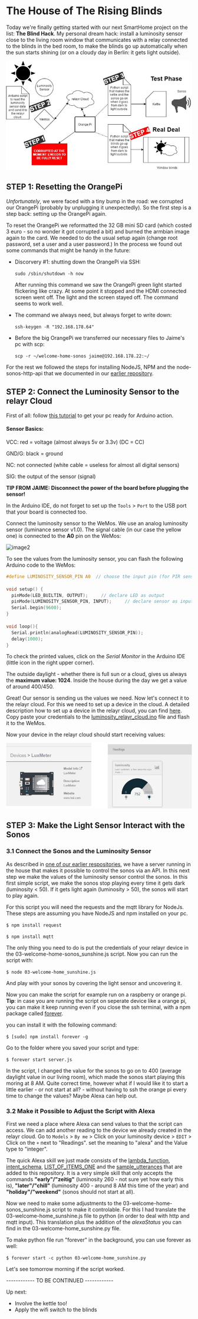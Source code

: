 # The House of The Rising Blinds

Today we're finally getting started with our next SmartHome project on the list: **The Blind Hack**. My personal dream hack: install a luminosity sensor close to the living room window that communicates with a relay connected to the blinds in the bed room, to make the blinds go up automatically when the sun starts shining (or on a cloudy day in Berlin: it gets light outside).

![image](./assets/risingblinds.jpg)

## STEP 1: Resetting the OrangePi

_Unfortunately_, we were faced with a tiny bump in the road: we corrupted our OrangePi (probably by unplugging it unexpectedly). So the first step is a step back: setting up the OrangePi again.

To reset the OrangePi we reformatted the 32 GB mini SD card (which costed 3 euro - so no wonder it got corrupted a bit)  and burned the armbian image again to the card. We needed to do the usual setup again (change root password, set a user and a user password.) In the process we found out some commands that might be handy in the future:

* Discorvery #1: shutting down the OrangePi via SSH:

  ``sudo /sbin/shutdown -h now``

  After running this command we saw the OrangePi green light started flickering like crazy. At some point it stopped and the HDMI connected screen went off.  The light and the screen stayed off. The command seems to work well.


* The command we always need, but always forget to write down:

  ```ssh-keygen -R "192.168.178.64"```


* Before the big OrangePi we transferred our necessary files to Jaime's pc with scp:

  ```scp -r ~/welcome-home-sonos jaime@192.168.178.22:~/```

For the rest we followed the steps for installing NodeJS, NPM and the node-sonos-http-api that we documented in our [earlier repository](https://github.com/chronoclast/sensational-sonos-sensor-synchronization/tree/master/orange-pi-setup).

## STEP 2: Connect the Luminosity Sensor to the relayr Cloud

First of all: follow [this tutorial](https://github.com/relayr/ESP8266_Arduino/) to get your pc ready for Arduino action.

#### Sensor Basics:

VCC:	red = voltage (almost always 5v or 3.3v) (DC = CC)

GND/G:	black = ground

NC:		not connected (white cable = useless for almost all digital sensors)

SIG: 	the output of the sensor (signal)

**TIP FROM JAIME: Disconnect the power of the board before plugging the sensor!**

In the Arduino IDE, do not forget to set up the `Tools` > `Port` to the USB port that your board is connected too. 

Connect the luminosity sensor to the WeMos. We use an analog luminosity sensor (luminance sensor v1.0). The signal cable (in our case the yellow one) is connected to the **A0** pin on the WeMos:

![image2](./assets/wemos_sensor_3jpg.jpg)

To see the values from the luminosity sensor, you can flash the following Arduino code to the WeMos:

```C
#define LUMINOSITY_SENSOR_PIN A0  // choose the input pin (for PIR sensor)

void setup() {
  pinMode(LED_BUILTIN, OUTPUT);     // declare LED as output
  pinMode(LUMINOSITY_SENSOR_PIN, INPUT);     // declare sensor as input
  Serial.begin(9600);
}
 
void loop(){
  Serial.println(analogRead(LUMINOSITY_SENSOR_PIN));
  delay(1000);
}
```

To check the printed values, click on the _Serial Monitor_ in the Arduino IDE (little icon in the right upper corner).

The outside daylight - whether there is full sun or a cloud, gives us always the **maximum value: 1024**. Inside the house during the day we get a value of around 400/450.

Great! Our sensor is sending us the values we need. Now let's connect it to the relayr cloud. For this we need to set up a device in the cloud. A detailed description how to set up a device in the relayr cloud, you can find [here](https://github.com/Emelieh21/brand-new-kettle-hack/blob/master/setup_devices_relayr_cloud.md). Copy paste your credentials to the [luminosity_relayr_cloud.ino](D:\SundayFunday\luminosity_relayr_cloud.ino) file and flash it to the WeMos.

Now your device in the relayr cloud should start receiving values:

![image2](./assets/cloud.jpg)

## STEP 3: Make the Light Sensor Interact with the Sonos

### 3.1 Connect the Sonos and the Luminosity Sensor

As described in [one of our earlier respositories](https://github.com/chronoclast/sensational-sonos-sensor-synchronization), we have a server running in the house that makes it possible to control the sonos via an API. In this next step we make the values of the luminosity sensor control the sonos. In this first simple script, we make the sonos stop playing every time it gets dark (luminosity < 50). If it gets light again (luminosity > 50), the sonos will start to play again.

For this script you will need the requests and the mqtt library for NodeJs. These steps are assuming you have NodeJS and npm installed on your pc.

```$ npm install request```

```$ npm install mqtt```

The only thing you need to do is put the credentials of your relayr device in the 03-welcome-home-sonos_sunshine.js script. Now you can run the script with:

```$ node 03-welcome-home_sunshine.js```

And play with your sonos by covering the light sensor and uncovering it.

Now you can make the script for example run on a raspberry or orange pi. **Tip**: in case you are running the script on seperate device like a orange pi, you can make it keep running even if you close the ssh terminal, with a npm package called [forever](https://github.com/foreverjs/forever).

you can install it with the following command:

```$ [sudo] npm install forever -g```

Go to the folder where you saved your script and type:

``$ forever start server.js``

In the script, I changed the value for the sonos to go on to 400 (average daylight value in our living room), which made the sonos start playing this moring at 8 AM. Quite correct time, however what if I would like it to start a little earlier - or not start at all? - without having to ssh the orange pi every time to change the values? Maybe Alexa can help out.

### 3.2 Make it Possible to Adjust the Script with Alexa

First we need a place where Alexa can send values to that the script can access. We can add another reading to the device we already created in the relayr cloud. Go to `Models` > `By me` > Click on your luminosity device > `EDIT` > Click on the `+` next to "Readings". set the meaning to "alexa" and the Value type to "integer".

The quick Alexa skill we just made consists of the [lambda_function](./alexa-files/lambda_function.py), [intent_schema](./alexa-files/intent_schema.json), [LIST_OF_ITEMS_ONE](./alexa-files/LIST_OF_ITEMS_ONE.txt) and the [sample_utterances](./alexa-files/sample_utterances.txt) that are added to this repository. It is a very simple skill that only accepts the commands **"early"/"zeitig"** (luminosity 260 - not sure yet how early this is), **"later"/"chill"** (luminosity 400 - around 8 AM this time of the year) and **"holiday"/"weekend"** (sonos should not start at all).

Now we need to make some adjustments to the 03-welcome-home-sonos_sunshine.js script to make it controlable. For this I had translate the 03-welcome-home_sunshine.js file to python (in order to deal with http and mqtt input). This translation plus the addition of the _alexaStatus_ you can find in the 03-welcome-home_sunshine.py file. 

To make python file run "forever" in the background, you can use forever as well:

```$ forever start -c python 03-welcome-home_sunshine.py```

Let's see tomorrow morning if the script worked.

------------ TO BE CONTINUED ------------

Up next: 

* Involve the kettle too!
* Apply the wifi switch to the blinds
